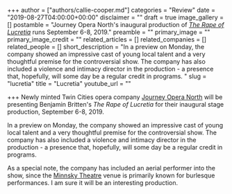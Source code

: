+++
author = ["authors/callie-cooper.md"]
categories = "Review"
date = "2019-08-27T04:00:00+00:00"
disclaimer = ""
draft = true
image_gallery = []
postamble = "Journey Opera North's inaugural production of [_The Rape of Lucretia_](https://minnskytheatre.tix.com/Schedule.aspx?OrgNum=5205&ActCode=166427) runs September 6-8, 2019."
preamble = ""
primary_image = ""
primary_image_credit = ""
related_articles = []
related_companies = []
related_people = []
short_description = "In a preview on Monday, the company showed an impressive cast of young local talent and a very thoughtful premise for the controversial show. The company has also included a violence and intimacy director in the production - a presence that, hopefully, will some day be a regular credit in programs. "
slug = "lucretia"
title = "Lucretia"
youtube_url = ""

+++
Newly minted Twin Cities opera company [Journey Opera North](https://www.journeynorthopera.com/) will be presenting Benjamin Britten's _The Rape of Lucretia_ for their inaugural stage production, September 6-8, 2019.

In a preview on Monday, the company showed an impressive cast of young local talent and a very thoughtful premise for the controversial show. The company has also included a violence and intimacy director in the production - a presence that, hopefully, will some day be a regular credit in programs.

As a special note, the company has included an aerial performer into the show, since the [Minnsky Theatre](https://www.minnsky.com/home.html) venue is primarily known for burlesque performances. I am sure it will be an interesting production.